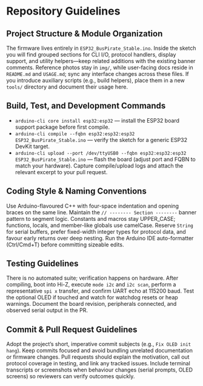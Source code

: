 # Repository Guidelines

## Project Structure & Module Organization
The firmware lives entirely in `ESP32_BusPirate_Stable.ino`. Inside the sketch you will find grouped sections for CLI I/O, protocol handlers, display support, and utility helpers—keep related additions with the existing banner comments. Reference photos stay in `img/`, while user-facing docs reside in `README.md` and `USAGE.md`; sync any interface changes across these files. If you introduce auxiliary scripts (e.g., build helpers), place them in a new `tools/` directory and document their usage here.

## Build, Test, and Development Commands
- `arduino-cli core install esp32:esp32` — install the ESP32 board support package before first compile.
- `arduino-cli compile --fqbn esp32:esp32:esp32 ESP32_BusPirate_Stable.ino` — verify the sketch for a generic ESP32 DevKit target.
- `arduino-cli upload --port /dev/ttyUSB0 --fqbn esp32:esp32:esp32 ESP32_BusPirate_Stable.ino` — flash the board (adjust port and FQBN to match your hardware).
Capture compile/upload logs and attach the relevant excerpt to your pull request.

## Coding Style & Naming Conventions
Use Arduino-flavoured C++ with four-space indentation and opening braces on the same line. Maintain the `// -------- Section --------` banner pattern to segment logic. Constants and macros stay UPPER_CASE; functions, locals, and member-like globals use camelCase. Reserve `String` for serial buffers, prefer fixed-width integer types for protocol data, and favour early returns over deep nesting. Run the Arduino IDE auto-formatter (Ctrl/Cmd+T) before committing sizeable edits.

## Testing Guidelines
There is no automated suite; verification happens on hardware. After compiling, boot into Hi-Z, execute `mode i2c` and `i2c scan`, perform a representative `spi x` transfer, and confirm UART echo at 115200 baud. Test the optional OLED if touched and watch for watchdog resets or heap warnings. Document the board revision, peripherals connected, and observed serial output in the PR.

## Commit & Pull Request Guidelines
Adopt the project’s short, imperative commit subjects (e.g., `Fix OLED init hang`). Keep commits focused and avoid bundling unrelated documentation or firmware changes. Pull requests should explain the motivation, call out protocol coverage in testing, and link any tracked issues. Include terminal transcripts or screenshots when behaviour changes (serial prompts, OLED screens) so reviewers can verify outcomes quickly.
